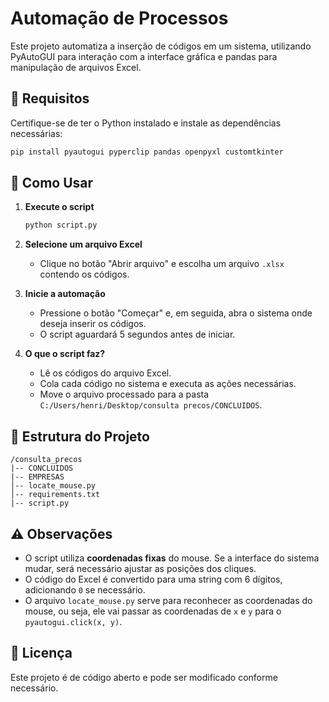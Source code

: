 # Automação de Processos

Este projeto automatiza a inserção de códigos em um sistema, utilizando PyAutoGUI para interação com a interface gráfica e pandas para manipulação de arquivos Excel.

## 📌 Requisitos

Certifique-se de ter o Python instalado e instale as dependências necessárias:

```bash
pip install pyautogui pyperclip pandas openpyxl customtkinter
```

## 🔧 Como Usar

1. **Execute o script**

   ```bash
   python script.py
   ```

2. **Selecione um arquivo Excel**

   - Clique no botão "Abrir arquivo" e escolha um arquivo `.xlsx` contendo os códigos.

3. **Inicie a automação**

   - Pressione o botão "Começar" e, em seguida, abra o sistema onde deseja inserir os códigos.
   - O script aguardará 5 segundos antes de iniciar.

4. **O que o script faz?**

   - Lê os códigos do arquivo Excel.
   - Cola cada código no sistema e executa as ações necessárias.
   - Move o arquivo processado para a pasta `C:/Users/henri/Desktop/consulta precos/CONCLUIDOS`.

## 📂 Estrutura do Projeto

```
/consulta_precos
|-- CONCLUIDOS
|-- EMPRESAS
│-- locate_mouse.py
│-- requirements.txt
|-- script.py
```

## ⚠️ Observações

- O script utiliza **coordenadas fixas** do mouse. Se a interface do sistema mudar, será necessário ajustar as posições dos cliques.
- O código do Excel é convertido para uma string com 6 dígitos, adicionando `0` se necessário.
- O arquivo `locate_mouse.py` serve para reconhecer as coordenadas do mouse, ou seja, ele vai passar as coordenadas de `x` e `y` para o `pyautogui.click(x, y)`.



## 📝 Licença

Este projeto é de código aberto e pode ser modificado conforme necessário.

